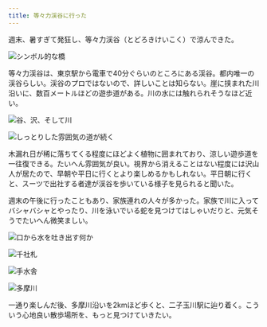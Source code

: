 ```yaml
---
title: 等々力渓谷に行った
---
```

週末、暑すぎて発狂し、等々力渓谷（とどろきけいこく）で涼んできた。

![](https://lh4.googleusercontent.com/qp_1GsD-qRFsjQheZjcgaI0ZxPAC0Vz5JBGM-PXTuQ7qcwx1eEkxZ6NrF0w0CdEPKGgo75DU1cNY8sI7y168ly0KCb-PvOZrrqs1EbW8OuZlcb_OiQQAWZu2IDrPwHjNIM9wdbJKQBm6QkLB48frWdc "シンボル的な橋")

等々力渓谷は、東京駅から電車で40分ぐらいのところにある渓谷。都内唯一の渓谷らしい。渓谷のプロではないので、詳しいことは知らない。崖に挟まれた川沿いに、数百メートルほどの遊歩道がある。川の水には触れられそうなほど近い。

![](https://lh6.googleusercontent.com/YxHZe4rT3HRyJAnUMNfrP1gKYP7l1wOz3OKzGTcPp7r_wm9u_OLALVSJuZZtvMJwBTJbEEMOks9ShLyaqjIXYEvUxR9Z1Jv4pOMeaKYc_oByP3MZu64qJdkpuOkfwKzZZE8mJY6BlqGf6kX5yk2IALs "谷、沢、そして川")

![](https://lh3.googleusercontent.com/CE2ZN-s3DSip9_ie6AgEtzbk2K5AzietA6UNXcv5OujXV_J9ipMAcCfGvMrx-w3E1VeZQ6S3bEQtQZlz5vMCzrRUQOf4ihHf303M2TZ4rMrLstovqGMVJ8d9uhNVRON_TqkaU2Qb6ea8yCoH0y-x7OU "しっとりした雰囲気の道が続く")

木漏れ日が稀に落ちてくる程度にほどよく植物に囲まれており、涼しい遊歩道を一往復できる。たいへん雰囲気が良い。視界から消えることはない程度には沢山人が居たので、早朝や平日に行くとより楽しめるかもしれない。平日朝に行くと、スーツで出社する者達が渓谷を歩いている様子を見られると聞いた。

週末の午後に行ったこともあり、家族連れの人々が多かった。家族で川に入ってバシャバシャとやったり、川を泳いでいる蛇を見つけてはしゃいだりと、元気そうでたいへん微笑ましい。

![](https://lh6.googleusercontent.com/kVrFQ_lejYsb5xg6rz5DVdVuu-BpSGISN1-PhvT-V7JBvxbLXd6M-IyE2p4g3jY91gtiAMotViPf6ecG2yMB9IO70N4Z8MSzLcOeV2cp4vFQzmWKgs5J6opUhzqG6zHrjbhpS7ADdYzW2oLjTCSPDa8 "口から水を吐き出す何か")

![](https://lh4.googleusercontent.com/C7exIxv-wPXNinx_iw3gxmGrpErCwb0mlhmWt7nTG_6H6EeXsiPn7_N1mnefS7fbhhcUSdBx5VHO2UEcw9ACFV-YF_w0VuCNPkvmRgXLfh8VjpuFyLuoRd_zB6bV9k7Ad_oFwi_B0oqPtbnNxHHqvrI "千社札")

![](https://lh5.googleusercontent.com/Z3TPeJLrQBoj8zoQNiy8CGBkM2QADgApHgxgaI5tekqSjuv86KqIuiE3oom5soUZgzMOsPe1phnVobMm_-snBZVV_27C0_8G15fJvW6cogKdAvlOc7NzsnDt0ZSxVRpzg5E4Yxmes-H8Wb5rs7c6ccc "手水舎")

![](https://lh4.googleusercontent.com/DS9NuAiWgF0l_MwIDDw11Khsend0E0ni0Dh0IEzkHGptl7V3c9LB7vTxGJd5vWzHpu9Y4BVaFGZJjJ5GW_x5WdHslPaqV9qr4K9CMWuIAU6Lca53NIuwxD3BMm6M-Ss8_WwzaDWLOHHd-IIhMpfBVi4 "多摩川")

一通り楽しんだ後、多摩川沿いを2kmほど歩くと、二子玉川駅に辿り着く。こういう心地良い散歩場所を、もっと見つけていきたい。
